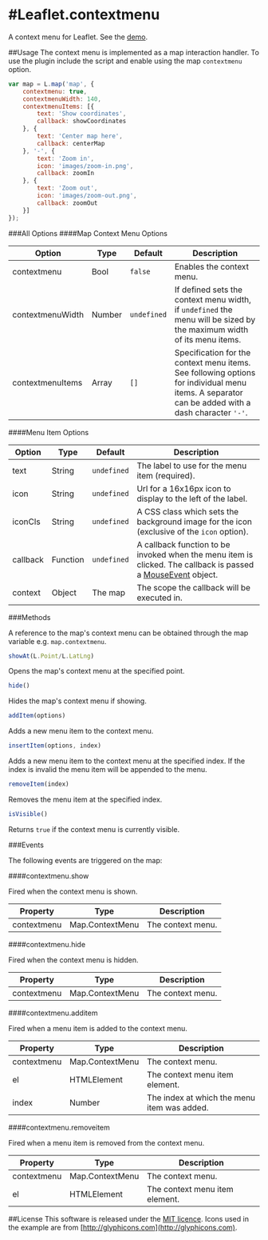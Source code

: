 #Leaflet.contextmenu
====================
A context menu for Leaflet. See the [demo](http://aratcliffe.github.io/Leaflet.contextmenu/examples/index.html).

##Usage
The context menu is implemented as a map interaction handler.  To use the plugin include the script and enable using the map `contextmenu` option.

````javascript
var map = L.map('map', {
	contextmenu: true,
    contextmenuWidth: 140,
	contextmenuItems: [{
	    text: 'Show coordinates',
	    callback: showCoordinates
	}, {
	    text: 'Center map here',
	    callback: centerMap
	}, '-', {
	    text: 'Zoom in',
	    icon: 'images/zoom-in.png',
	    callback: zoomIn
	}, {
	    text: 'Zoom out',
	    icon: 'images/zoom-out.png',
	    callback: zoomOut
	}]
});    
````

###All Options
####Map Context Menu Options

| Option | Type | Default | Description
| --- | --- | --- | ---
| contextmenu | Bool | `false` | Enables the context menu.
| contextmenuWidth | Number | `undefined` | If defined sets the context menu width, if `undefined` the menu will be sized by the maximum width of its menu items.
| contextmenuItems | Array | `[]` | Specification for the context menu items. See following options for individual menu items. A separator can be added with a dash character `'-'`.

####Menu Item Options

| Option | Type | Default | Description
| --- | --- | --- | ---
| text | String | `undefined` | The label to use for the menu item (required).
| icon | String | `undefined` | Url for a 16x16px icon to display to the left of the label.
| iconCls | String | `undefined` | A CSS class which sets the background image for the icon (exclusive of the `icon` option).
| callback | Function | `undefined` | A callback function to be invoked when the menu item is clicked. The callback is passed a [MouseEvent](http://leafletjs.com/reference.html#event-objects) object.
| context | Object | The map | The scope the callback will be executed in.

###Methods

A reference to the map's context menu can be obtained through the map variable e.g. `map.contextmenu`.

````javascript
showAt(L.Point/L.LatLng)
````
Opens the map's context menu at the specified point.

````javascript
hide()
````
Hides the map's context menu if showing.

````javascript
addItem(options)
````
Adds a new menu item to the context menu.

````javascript
insertItem(options, index)
````
Adds a new menu item to the context menu at the specified index. If the index is invalid the menu item will be appended to the menu.

````javascript
removeItem(index)
````
Removes the menu item at the specified index.

````javascript
isVisible()
````
Returns `true` if the context menu is currently visible.

###Events

The following events are triggered on the map:

####contextmenu.show

Fired when the context menu is shown.

| Property | Type | Description
| --- | --- | ---
| contextmenu | Map.ContextMenu | The context menu.

####contextmenu.hide

Fired when the context menu is hidden.

| Property | Type | Description
| --- | --- | ---
| contextmenu | Map.ContextMenu | The context menu.

####contextmenu.additem

Fired when a menu item is added to the context menu.

| Property | Type | Description
| --- | --- | ---
| contextmenu | Map.ContextMenu | The context menu.
| el | HTMLElement | The context menu item element.
| index | Number | The index at which the menu item was added.

####contextmenu.removeitem

Fired when a menu item is removed from the context menu.

| Property | Type | Description
| --- | --- | ---
| contextmenu | Map.ContextMenu | The context menu.
| el | HTMLElement | The context menu item element.

##License
This software is released under the [MIT licence](http://www.opensource.org/licenses/mit-license.php). Icons used in the example are from [http://glyphicons.com](http://glyphicons.com).

